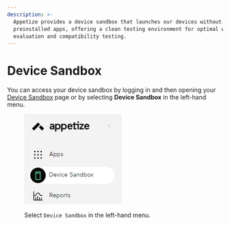 ```yaml
---
description: >-
  Appetize provides a device sandbox that launches our devices without any
  preinstalled apps, offering a clean testing environment for optimal web app
  evaluation and compatibility testing.
---
```


# Device Sandbox

You can access your device sandbox by logging in and then opening your [Device Sandbox](https://appetize.io/app/standalone) page or by selecting **Device Sandbox** in the left-hand menu.

<figure><img src="../.gitbook/assets/image (42).png" alt=""><figcaption><p>Select <code>Device Sandbox</code> in the left-hand menu.</p></figcaption></figure>
